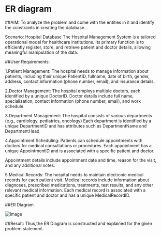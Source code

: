 # ER diagram

##AIM:
To analyze the problem and come with the entities in it and identify the constraints in creating the database.

Scenario: Hospital Database
The Hospital Management System is a tailored operational model for healthcare institutions. Its primary function is to efficiently register, store, and retrieve patient and doctor details, allowing meaningful manipulation of the data.

##User Requirements:

1.Patient Management:
The hospital needs to manage information about patients, including their unique PatientID, fullname, date of birth, gender, address, contact information (phone number, email), and insurance details. 

2.Doctor Management:
The hospital employs multiple doctors, each identified by a unique DoctorID. Doctor details include full name, specialization, contact information (phone number, email), and work schedule. 

3.Department Management:
The hospital consists of various departments (e.g., cardiology, pediatrics, oncology)
Each department is identified by a unique DepartmentID and has attributes such as DepartmentName and DepartmentHead.

4.Appointment Scheduling:
Patients can schedule appointments with doctors for medical consultations or procedures. Each appointment has a unique AppointmentID and is associated with a specific patient and doctor.

Appointment details include appointment date and time, reason for the visit, and any additional notes. 

5.Medical Records:
The hospital needs to maintain electronic medical records for each patient visit. Medical records include information about diagnoses, prescribed medications, treatments, test results, and any other relevant medical information. Each medical record is associated with a specific patient and doctor and has a unique MedicalRecordID.

##ER Diagram

![image](https://github.com/user-attachments/assets/b53b1cd1-a447-4887-8f0b-3d6ab1f5bca3)


##Result:
Thus,the ER Diagram is constructed and explained for the given problem statement.

